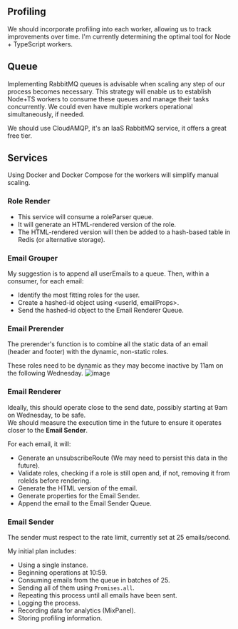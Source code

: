 ## Profiling

We should incorporate profiling into each worker, allowing us to track improvements over time. I'm currently determining the optimal tool for Node + TypeScript workers.

## Queue

Implementing RabbitMQ queues is advisable when scaling any step of our process becomes necessary. This strategy will enable us to establish Node+TS workers to consume these queues and manage their tasks concurrently. We could even have multiple workers operational simultaneously, if needed.

We should use CloudAMQP, it's an IaaS RabbitMQ service, it offers a great free tier.

## Services

Using Docker and Docker Compose for the workers will simplify manual scaling.

### Role Render

- This service will consume a roleParser queue.
- It will generate an HTML-rendered version of the role.
- The HTML-rendered version will then be added to a hash-based table in Redis (or alternative storage).

### Email Grouper

My suggestion is to append all userEmails to a queue. Then, within a consumer, for each email:

- Identify the most fitting roles for the user.
- Create a hashed-id object using <userId, emailProps>.
- Send the hashed-id object to the Email Renderer Queue.

### Email Prerender

The prerender's function is to combine all the static data of an email (header and footer) with the dynamic, non-static roles.

These roles need to be dynamic as they may become inactive by 11am on the following Wednesday.
![image](https://github.com/ocodista/trampar-de-casa/assets/19851187/5e92f9ea-aaf5-4297-8e13-65a1f1db55dc)

### Email Renderer

Ideally, this should operate close to the send date, possibly starting at 9am on Wednesday, to be safe.  
We should measure the execution time in the future to ensure it operates closer to the **Email Sender**.

For each email, it will:

- Generate an unsubscribeRoute (We may need to persist this data in the future).
- Validate roles, checking if a role is still open and, if not, removing it from roleIds before rendering.
- Generate the HTML version of the email.
- Generate properties for the Email Sender.
- Append the email to the Email Sender Queue.

### Email Sender

The sender must respect to the rate limit, currently set at 25 emails/second.

My initial plan includes:

- Using a single instance.
- Beginning operations at 10:59.
- Consuming emails from the queue in batches of 25.
- Sending all of them using `Promises.all`.
- Repeating this process until all emails have been sent.
- Logging the process.
- Recording data for analytics (MixPanel).
- Storing profiling information.
